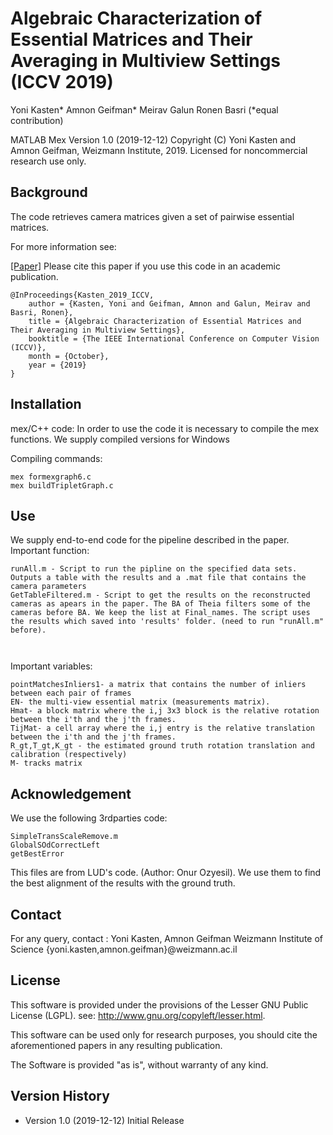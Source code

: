 # Algebraic Characterization of Essential Matrices and Their Averaging in Multiview Settings (ICCV 2019)

Yoni Kasten* Amnon Geifman* Meirav Galun Ronen Basri (*equal contribution)


MATLAB Mex Version 1.0 (2019-12-12)
Copyright (C) Yoni Kasten and Amnon Geifman, Weizmann Institute, 2019.
Licensed for noncommercial research use only.


## Background

The code retrieves camera matrices given a set of pairwise essential matrices.

For more information see:

[[Paper]](http://openaccess.thecvf.com/content_ICCV_2019/papers/Kasten_Algebraic_Characterization_of_Essential_Matrices_and_Their_Averaging_in_Multiview_ICCV_2019_paper.pdf)
Please cite this paper if you use this code in an academic publication.
```
@InProceedings{Kasten_2019_ICCV,
	author = {Kasten, Yoni and Geifman, Amnon and Galun, Meirav and Basri, Ronen},
	title = {Algebraic Characterization of Essential Matrices and Their Averaging in Multiview Settings},
	booktitle = {The IEEE International Conference on Computer Vision (ICCV)},
	month = {October},
	year = {2019}
}
```

## Installation


mex/C++ code:
In order to use the code it is necessary to compile the mex functions.
We supply compiled versions for Windows 

Compiling commands:
```
mex formexgraph6.c
mex buildTripletGraph.c
```



## Use

We supply end-to-end code for the pipeline described in the paper.
Important function:
```
runAll.m - Script to run the pipline on the specified data sets. Outputs a table with the results and a .mat file that contains the camera parameters
GetTableFiltered.m - Script to get the results on the reconstructed cameras as apears in the paper. The BA of Theia filters some of the cameras before BA. We keep the list at Final_names. The script uses the results which saved into 'results' folder. (need to run "runAll.m" before).



```
Important variables:

```
pointMatchesInliers1- a matrix that contains the number of inliers between each pair of frames
EN- the multi-view essential matrix (measurements matrix).
Hmat- a block matrix where the i,j 3x3 block is the relative rotation between the i'th and the j'th frames.
TijMat- a cell array where the i,j entry is the relative translation between the i'th and the j'th frames.
R_gt,T_gt,K_gt - the estimated ground truth rotation translation and calibration (respectively)
M- tracks matrix 

```

## Acknowledgement 
We use the following 3rdparties code:
```
SimpleTransScaleRemove.m
GlobalSOdCorrectLeft
getBestError
```
This files are from LUD's code. (Author: Onur Ozyesil). 
We use them to find the best alignment of the results with the ground truth.


## Contact 
For any query, contact : 
Yoni Kasten, Amnon Geifman 
Weizmann Institute of Science
{yoni.kasten,amnon.geifman}@weizmann.ac.il

## License
   This software is provided under the provisions of the Lesser GNU Public License (LGPL). 
   see: http://www.gnu.org/copyleft/lesser.html.

   This software can be used only for research purposes, you should cite
   the aforementioned papers in any resulting publication.

   The Software is provided "as is", without warranty of any kind.




## Version History


* Version 1.0 (2019-12-12)
   Initial Release
